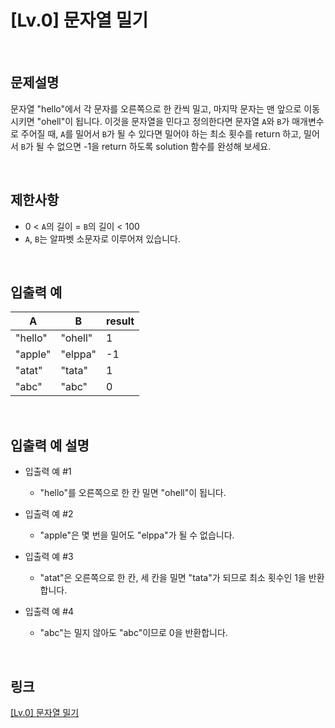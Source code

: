 # [Lv.0] 문자열 밀기

<br>

## 문제설명
문자열 "hello"에서 각 문자를 오른쪽으로 한 칸씩 밀고, 마지막 문자는 맨 앞으로 이동시키면 "ohell"이 됩니다. 이것을 문자열을 민다고 정의한다면 문자열 `A`와 `B`가 매개변수로 주어질 때, `A`를 밀어서 `B`가 될 수 있다면 밀어야 하는 최소 횟수를 return 하고, 밀어서 `B`가 될 수 없으면 -1을 return 하도록 solution 함수를 완성해 보세요.

<br>

## 제한사항
- 0 < `A`의 길이 = `B`의 길이 < 100
- `A`, `B`는 알파벳 소문자로 이루어져 있습니다.

<br>

## 입출력 예
| A | B | result |
|---|---|---|
| "hello" | "ohell" | 1 |
| "apple" | "elppa" | -1 |
| "atat" | "tata" | 1 |
| "abc" | "abc" | 0 |

<br>

## 입출력 예 설명
- 입출력 예 #1
    - "hello"를 오른쪽으로 한 칸 밀면 "ohell"이 됩니다.

- 입출력 예 #2
    - "apple"은 몇 번을 밀어도 "elppa"가 될 수 없습니다.

- 입출력 예 #3
    - "atat"은 오른쪽으로 한 칸, 세 칸을 밀면 "tata"가 되므로 최소 횟수인 1을 반환합니다.

- 입출력 예 #4
    - "abc"는 밀지 않아도 "abc"이므로 0을 반환합니다.

<br>

## 링크
[[Lv.0] 문자열 밀기](https://school.programmers.co.kr/learn/courses/30/lessons/120921)

